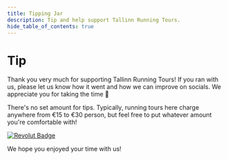 ```yaml
---
title: Tipping Jar
description: Tip and help support Tallinn Running Tours.
hide_table_of_contents: true
---
```


# Tip

Thank you very much for supporting Tallinn Running Tours! If you ran with us, please let us know how it went and how we can improve on socials. We appreciate you for taking the time :pray:

There's no set amount for tips. Typically, running tours here charge anywhere from €15 to €30 person, but feel free to put whatever amount you're comfortable with!

[![Revolut Badge](https://img.shields.io/badge/Tip-Revolut-000080?logo=revolut&logoColor=fff&style=flat-square)](https://revolut.me/isaacvui7)

We hope you enjoyed your time with us!